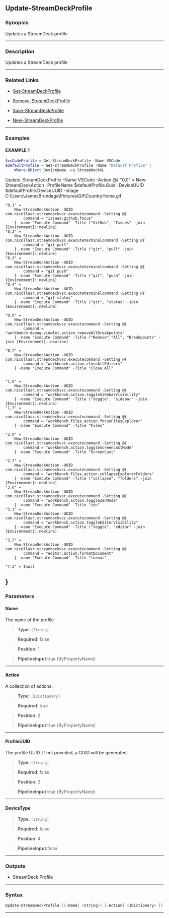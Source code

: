 Update-StreamDeckProfile
------------------------
### Synopsis
Updates a StreamDeck profile

---
### Description

Updates a StreamDeck profile

---
### Related Links
* [Get-StreamDeckProfile](Get-StreamDeckProfile.md)



* [Remove-StreamDeckProfile](Remove-StreamDeckProfile.md)



* [Save-StreamDeckProfile](Save-StreamDeckProfile.md)



* [New-StreamDeckProfile](New-StreamDeckProfile.md)



---
### Examples
#### EXAMPLE 1
```PowerShell
$vsCodeProfile = Get-StreamDeckProfile -Name VSCode
$defaultProfile = Get-streamDeckProfile -Name "Default Profile" |
    Where-Object DeviceName -eq StreamDeckXL
```
Update-StreamDeckProfile -Name VSCode -Action @{
    "0,0" =
        New-StreamDeckAction -ProfileName $defaultProfile.Guid -DeviceUUID $defaultProfile.DeviceUUID -Image C:\Users\JamesBrundage\Pictures\Gif\CountryHome.gif

    "0,1" =
        New-StreamDeckAction -UUID com.nicollasr.streamdeckvsc.executecommand -Setting @{
            command = "issues:github.focus"
        } -name "Execute Command" -Title ("GitHub", "Issues" -join [Environment]::newline)
    "0,2" =
        New-StreamDeckAction -UUID com.nicollasr.streamdeckvsc.executeterminalcommand -Setting @{
            command = "git pull"
        } -name "Execute Command" -Title ("git", "pull" -join [Environment]::newline)    
    "0,3" =
        New-StreamDeckAction -UUID com.nicollasr.streamdeckvsc.executeterminalcommand -Setting @{
            command = "git push"
        } -name "Execute Command" -Title ("git", "push" -join [Environment]::newline)
    "0,4" =
        New-StreamDeckAction -UUID com.nicollasr.streamdeckvsc.executeterminalcommand -Setting @{
            command = "git status"
        } -name "Execute Command" -Title ("git", "status" -join [Environment]::newline)
        
    "0,6" = 
        New-StreamDeckAction -UUID com.nicollasr.streamdeckvsc.executecommand -Setting @{
            command = "workbench.debug.viewlet.action.removeAllBreakpoints"
        } -name "Execute Command" -Title ("Remove","All", "Breakpoints" -join [Environment]::newline)
    
    "0,7" = 
        New-StreamDeckAction -UUID com.nicollasr.streamdeckvsc.executecommand -Setting @{
            command = "workbench.action.closeAllEditors"
        } -name "Execute Command" -Title "Close All"


    "1,0" =
        New-StreamDeckAction -UUID com.nicollasr.streamdeckvsc.executecommand -Setting @{
            command = "workbench.action.toggleSidebarVisibility"
        } -name "Execute Command" -Title ("toggle", "sidebar" -join [Environment]::newline)
    "1,7" =
        New-StreamDeckAction -UUID com.nicollasr.streamdeckvsc.executecommand -Setting @{
            command = "workbench.files.action.focusFilesExplorer"
        } -name "Execute Command" -Title "Files"
    
    "2,0" =
        New-StreamDeckAction -UUID com.nicollasr.streamdeckvsc.executecommand -Setting @{
            command = "workbench.action.toggleScreencastMode"
        } -name "Execute Command" -Title "ScreenCast"
        
    "2,7" =
        New-StreamDeckAction -UUID com.nicollasr.streamdeckvsc.executecommand -Setting @{
            command = "workbench.files.action.collapseExplorerFolders"
        } -name "Execute Command" -Title ("collapse", "folders" -join [Environment]::newline)
    "3,0" = 
        New-StreamDeckAction -UUID com.nicollasr.streamdeckvsc.executecommand -Setting @{
            command = "workbench.action.toggleZenMode"
        } -name "Execute Command" -Title "zen"
    "3,1" =
        New-StreamDeckAction -UUID com.nicollasr.streamdeckvsc.executecommand -Setting @{
            command = "workbench.action.toggleEditorVisibility"
        } -name "Execute Command" -Title ("toggle", "editor" -join [Environment]::newline)
    
    "3,7" = 
        New-StreamDeckAction -UUID com.nicollasr.streamdeckvsc.executecommand -Setting @{
            command = "editor.action.formatDocument"
        } -name "Execute Command" -Title "format"
        
    "7,3" = $null
}
---
### Parameters
#### **Name**

The name of the profile



> **Type**: ```[String]```

> **Required**: false

> **Position**: 1

> **PipelineInput**:true (ByPropertyName)



---
#### **Action**

A collection of actions.



> **Type**: ```[IDictionary]```

> **Required**: true

> **Position**: 2

> **PipelineInput**:true (ByPropertyName)



---
#### **ProfileUUID**

The profile UUID.  If not provided, a GUID will be generated.



> **Type**: ```[String]```

> **Required**: false

> **Position**: 3

> **PipelineInput**:true (ByPropertyName)



---
#### **DeviceType**

> **Type**: ```[String]```

> **Required**: false

> **Position**: 4

> **PipelineInput**:false



---
### Outputs
* StreamDeck.Profile




---
### Syntax
```PowerShell
Update-StreamDeckProfile [[-Name] <String>] [-Action] <IDictionary> [[-ProfileUUID] <String>] [[-DeviceType] <String>] [<CommonParameters>]
```
---
